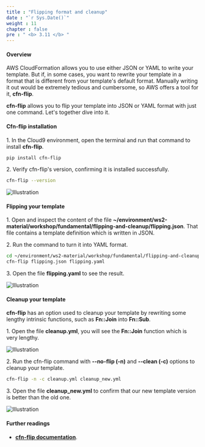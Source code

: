 ```yaml
---
title : "Flipping format and cleanup"
date : "`r Sys.Date()`"
weight : 11
chapter : false
pre : " <b> 3.11 </b> "
---
```


#### Overview

AWS CloudFormation allows you to use either JSON or YAML to write your template. But if, in some cases, you want to rewrite your template in a format that is different from your template's default format. Manually writing it out would be extremely tedious and cumbersome, so AWS offers a tool for it, **cfn-flip**.

**cfn-flip** allows you to flip your template into JSON or YAML format with just one command. Let's together dive into it.

#### Cfn-flip installation

1\. In the Cloud9 environment, open the terminal and run that command to install **cfn-flip**.

```bash
pip install cfn-flip
```

2\. Verify cfn-flip's version, confirming it is installed successfully.

```bash
cfn-flip --version
```

![Illustration](/images/3.11-FlippingAndCleanup/1.png)

#### Flipping your template

1\. Open and inspect the content of the file **~/environment/ws2-material/workshop/fundamental/flipping-and-cleanup/flipping.json**. That file contains a template definition which is written in JSON.

2\. Run the command to turn it into YAML format.

```bash
cd ~/environment/ws2-material/workshop/fundamental/flipping-and-cleanup/flipping.json
cfn-flip flipping.json flipping.yaml
```

3\. Open the file **flipping.yaml** to see the result.

![Illustration](/images/3.11-FlippingAndCleanup/2.png)

#### Cleanup your template

**cfn-flip** has an option used to cleanup your template by rewriting some lengthy intrinsic functions, such as **Fn::Join** into **Fn::Sub**.

1\. Open the file **cleanup.yml**, you will see the **Fn::Join** function which is very lengthy.

![Illustration](/images/3.11-FlippingAndCleanup/3.png)

2\. Run the cfn-flip command with **--no-flip (-n)** and **--clean (-c)** options to cleanup your template.

```bash
cfn-flip -n -c cleanup.yml cleanup_new.yml
```

3\. Open the file **cleanup_new.yml** to confirm that our new template version is better than the old one.

![Illustration](/images/3.11-FlippingAndCleanup/4.png)

#### Further readings

* **[cfn-flip documentation](https://github.com/awslabs/aws-cfn-template-flip)**.